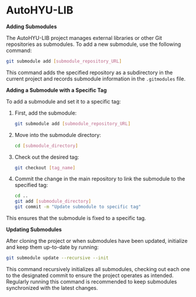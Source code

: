 # AutoHYU-LIB

**Adding Submodules**

The AutoHYU-LIB project manages external libraries or other Git repositories as submodules. To add a new submodule, use the following command:

```bash
git submodule add [submodule_repository_URL]
```

This command adds the specified repository as a subdirectory in the current project and records submodule information in the `.gitmodules` file.

**Adding a Submodule with a Specific Tag**

To add a submodule and set it to a specific tag:

1. First, add the submodule:
   ```bash
   git submodule add [submodule_repository_URL]
   ```

2. Move into the submodule directory:
   ```bash
   cd [submodule_directory]
   ```

3. Check out the desired tag:
   ```bash
   git checkout [tag_name]
   ```

4. Commit the change in the main repository to link the submodule to the specified tag:
   ```bash
   cd ..
   git add [submodule_directory]
   git commit -m "Update submodule to specific tag"
   ```

This ensures that the submodule is fixed to a specific tag.

**Updating Submodules**

After cloning the project or when submodules have been updated, initialize and keep them up-to-date by running:

```bash
git submodule update --recursive --init
```

This command recursively initializes all submodules, checking out each one to the designated commit to ensure the project operates as intended. Regularly running this command is recommended to keep submodules synchronized with the latest changes.